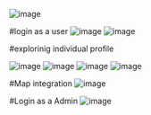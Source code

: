![image](https://github.com/jagrutishinde03/new-profile-explore/assets/96817478/cad2134b-0a15-4f95-bec6-9c2878a423d4)

#login as a user
![image](https://github.com/jagrutishinde03/new-profile-explore/assets/96817478/49d25ef9-0d75-4e7c-add0-66cf104bf6dd)
![image](https://github.com/jagrutishinde03/new-profile-explore/assets/96817478/1c4546ac-a05f-47bc-a8c1-8ff370183a29)


#explorinig individual profile

![image](https://github.com/jagrutishinde03/new-profile-explore/assets/96817478/31a42d2f-24ee-47c3-b7f1-dfd684208bf1)
![image](https://github.com/jagrutishinde03/new-profile-explore/assets/96817478/2b22258d-7336-4f89-88de-bc65033389df)
![image](https://github.com/jagrutishinde03/new-profile-explore/assets/96817478/8074fe3e-3255-4296-a8d8-b9c79dfe478b)
![image](https://github.com/jagrutishinde03/new-profile-explore/assets/96817478/4eb066ae-7510-4ba3-a07e-0dda6e8dab97)



#Map integration
![image](https://github.com/jagrutishinde03/new-profile-explore/assets/96817478/d78d432e-b672-42c5-88b3-403175e88341)


#Login as a Admin
![image](https://github.com/jagrutishinde03/new-profile-explore/assets/96817478/d18f8897-a6f7-4b7b-b00c-7cd6f9e13ee4)





